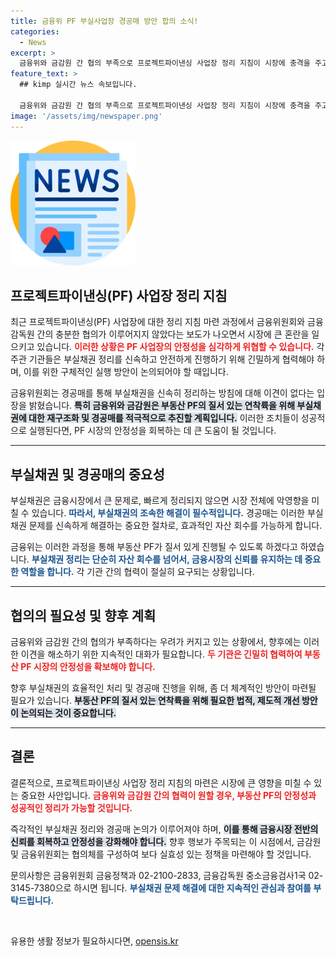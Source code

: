 ```yaml
---
title: 금융위 PF 부실사업장 경공매 방안 합의 소식!
categories:
  - News
excerpt: >
  금융위와 금감원 간 협의 부족으로 프로젝트파이낸싱 사업장 정리 지침이 시장에 충격을 주고 있다! 이견 없는 신속한 부실채권 정리가 어떻게 이뤄질지 주목해야 할 시점이다.
feature_text: >
  ## kimp 실시간 뉴스 속보입니다.

  금융위와 금감원 간 협의 부족으로 프로젝트파이낸싱 사업장 정리 지침이 시장에 충격을 주고 있다! 이견 없는 신속한 부실채권 정리가 어떻게 이뤄질지 주목해야 할 시점이다.
image: '/assets/img/newspaper.png'
---
```


<p><img src="/assets/img/newspaper.png" alt="kimplant 속보" /></p>

<h2 data-ke-size="size26">프로젝트파이낸싱(PF) 사업장 정리 지침</h2>

<p data-ke-size="size16">최근 프로젝트파이낸싱(PF) 사업장에 대한 정리 지침 마련 과정에서 금융위원회와 금융감독원 간의 충분한 협의가 이루어지지 않았다는 보도가 나오면서 시장에 큰 혼란을 일으키고 있습니다. <b><span style="color: #ee2323;">이러한 상황은 PF 사업장의 안정성을 심각하게 위협할 수 있습니다.</span></b> 각 주관 기관들은 부실채권 정리를 신속하고 안전하게 진행하기 위해 긴밀하게 협력해야 하며, 이를 위한 구체적인 실행 방안이 논의되어야 할 때입니다. </p>

<p data-ke-size="size16">금융위원회는 경공매를 통해 부실채권을 신속히 정리하는 방침에 대해 이견이 없다는 입장을 밝혔습니다. <b><span style="background-color: #21538527;">특히 금융위와 금감원은 부동산 PF의 질서 있는 연착륙을 위해 부실채권에 대한 재구조화 및 경공매를 적극적으로 추진할 계획입니다.</span></b> 이러한 조치들이 성공적으로 실행된다면, PF 시장의 안정성을 회복하는 데 큰 도움이 될 것입니다. </p>

<hr>

<h2 data-ke-size="size26">부실채권 및 경공매의 중요성</h2>

<p data-ke-size="size16">부실채권은 금융시장에서 큰 문제로, 빠르게 정리되지 않으면 시장 전체에 악영향을 미칠 수 있습니다. <b><span style="color: #1a5490;">따라서, 부실채권의 조속한 해결이 필수적입니다.</span></b> 경공매는 이러한 부실채권 문제를 신속하게 해결하는 중요한 절차로, 효과적인 자산 회수를 가능하게 합니다. </p>

<p data-ke-size="size16">금융위는 이러한 과정을 통해 부동산 PF가 질서 있게 진행될 수 있도록 하겠다고 하였습니다. <b><span style="color: #1a5490;">부실채권 정리는 단순히 자산 회수를 넘어서, 금융시장의 신뢰를 유지하는 데 중요한 역할을 합니다.</span></b> 각 기관 간의 협력이 절실히 요구되는 상황입니다. </p>

<hr>

<h2 data-ke-size="size26">협의의 필요성 및 향후 계획</h2>

<p data-ke-size="size16">금융위와 금감원 간의 협의가 부족하다는 우려가 커지고 있는 상황에서, 향후에는 이러한 이견을 해소하기 위한 지속적인 대화가 필요합니다. <b><span style="color: #ee2323;">두 기관은 긴밀히 협력하여 부동산 PF 시장의 안정성을 확보해야 합니다.</span></b> </p>

<p data-ke-size="size16">향후 부실채권의 효율적인 처리 및 경공매 진행을 위해, 좀 더 체계적인 방안이 마련될 필요가 있습니다. <b><span style="background-color: #21538527;">부동산 PF의 질서 있는 연착륙을 위해 필요한 법적, 제도적 개선 방안이 논의되는 것이 중요합니다.</span></b> </p>

<hr>

<h2 data-ke-size="size26">결론</h2>

<p data-ke-size="size16">결론적으로, 프로젝트파이낸싱 사업장 정리 지침의 마련은 시장에 큰 영향을 미칠 수 있는 중요한 사안입니다. <b><span style="color: #ee2323;">금융위와 금감원 간의 협력이 원할 경우, 부동산 PF의 안정성과 성공적인 정리가 가능할 것입니다.</span></b> </p>

<p data-ke-size="size16">즉각적인 부실채권 정리와 경공매 논의가 이루어져야 하며, <b><span style="background-color: #21538527;">이를 통해 금융시장 전반의 신뢰를 회복하고 안정성을 강화해야 합니다.</span></b> 향후 행보가 주목되는 이 시점에서, 금감원 및 금융위원회는 협의체를 구성하여 보다 실효성 있는 정책을 마련해야 할 것입니다. </p>

<p data-ke-size="size16">문의사항은 금융위원회 금융정책과 02-2100-2833, 금융감독원 중소금융검사1국 02-3145-7380으로 하시면 됩니다. <b><span style="color: #1a5490;">부실채권 문제 해결에 대한 지속적인 관심과 참여를 부탁드립니다.</span></b></p>

<p data-ke-size="size16">&nbsp;</p>
유용한 생활 정보가 필요하시다면, <a href="https://opensis.kr" rel="dofollow">opensis.kr</a>


